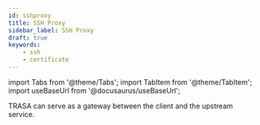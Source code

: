 ```yaml
---
id: sshproxy
title: SSH Proxy
sidebar_label: SSH Proxy
draft: true
keywords: 
    - ssh
    - certificate
---
```


import Tabs from '@theme/Tabs';
import TabItem from '@theme/TabItem';
import useBaseUrl from '@docusaurus/useBaseUrl';



TRASA can serve as a gateway between the client and the upstream service.









